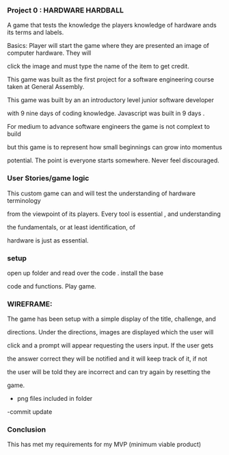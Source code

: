 

### Project 0 : HARDWARE HARDBALL

A game that tests the knowledge the players knowledge of hardware ands its terms and labels. 


Basics: Player will start the game where they are presented an image of computer hardware. They will  

click the image and must type the name of the item to get credit. 


This game was built as the first project for a software engineering course taken at General Assembly.

This game was built by an an introductory level junior software developer 

with 9 nine days of coding knowledge. Javascript was built in 9 days . 

For medium to advance software engineers the game is not complext to build 

but this game is to represent how small beginnings can grow into momentus 

potential. The point is everyone starts somewhere. Never feel discouraged. 




### User Stories/game logic
This custom game can and will test the understanding of hardware terminology 

from the viewpoint of its players. Every tool is essential , and understanding

the fundamentals, or at least identification, of 


hardware is just as  essential. 


### setup 

open up folder and read over the code . install the base 

code and functions. Play game. 



### WIREFRAME:



The game has been setup with a simple display of the title, challenge, and 


directions. Under the directions, images are displayed which the user will 


click and a prompt will appear requesting the users input. If the user gets 


the answer correct they will be notified and it will keep track of it, if not


the user will be told they are incorrect and can try again by resetting the 


game. 
 - png files included in folder

-commit update

### Conclusion
This has met my requirements for my  MVP (minimum viable product)